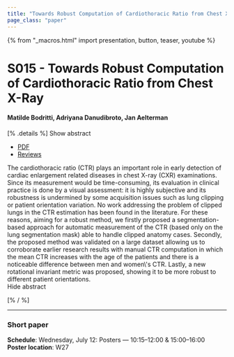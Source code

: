 ```yaml
---
title: "Towards Robust Computation of Cardiothoracic Ratio from Chest X-Ray"
page_class: "paper"
---
```


{% from "_macros.html" import presentation, button, teaser, youtube %}

# S015 - Towards Robust Computation of Cardiothoracic Ratio from Chest X-Ray

#### Matilde Bodritti, Adriyana Danudibroto, Jan Aelterman


[% .details %]
<a class="toggle_visibility" data-selector=".abstract" data-level="3">Show abstract</a>
- <a href="https://openreview.net/pdf?id=kNQvCJC0fad">PDF</a>
- <a href="https://openreview.net/forum?id=kNQvCJC0fad">Reviews</a>

<p>
    <span class="abstract">
        The cardiothoracic ratio (CTR) plays an important role in early detection of cardiac enlargement related diseases in chest X-ray (CXR) examinations. Since its measurement would be time-consuming, its evaluation in clinical practice is done by a visual assessment: it is highly subjective and its robustness is undermined by some acquisition issues such as lung clipping or patient orientation variation. No work addressing the problem of clipped lungs in the CTR estimation has been found in the literature.  For these reasons, aiming for a robust method, we firstly proposed a segmentation-based approach for automatic measurement of the CTR (based only on the lung segmentation mask) able to handle clipped anatomy cases. Secondly, the proposed method was validated on a large dataset allowing us to corroborate earlier research results with manual CTR computation in which the mean CTR increases with the age of the patients and there is a noticeable difference between men and women\'s CTR. Lastly, a new rotational invariant metric was proposed, showing it to be more robust to different patient orientations.
        <br>
        <span class="actions"><a class="toggle_visibility" data-level="2">Hide abstract</a></span>
    </span>
</p>
[% / %]

---


### Short paper

**Schedule**: Wednesday, July 12: Posters — 10:15–12:00 & 15:00–16:00<br>
**Poster location**: W27

